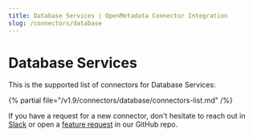 ```yaml
---
title: Database Services | OpenMetadata Connector Integration
slug: /connectors/database
---
```


# Database Services

This is the supported list of connectors for Database Services:

{% partial file="/v1.9/connectors/database/connectors-list.md" /%}

If you have a request for a new connector, don't hesitate to reach out in [Slack](https://slack.open-metadata.org/) or
open a [feature request](https://github.com/open-metadata/OpenMetadata/issues/new/choose) in our GitHub repo.
